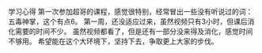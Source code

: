 学习心得
第一次参加超哥的课程，感觉很特别，经常冒出一些没有听说过的词：五毒神掌，这个有点6。
第一周，还没适应过来，虽然视频只有3小时，但课后消化需要的时间不少。
虽然视频都看了，但是还有一部分没来得及消化，感觉时间不够用。
希望能在这个大环境下，坚持下去，争取更上大家的步伐。
